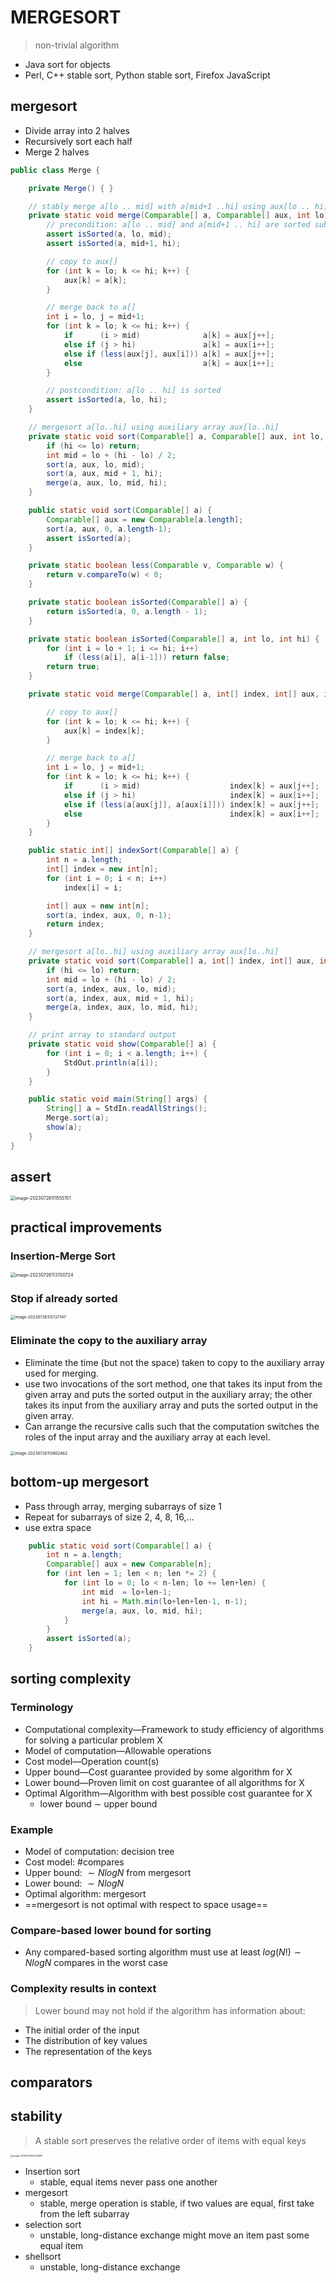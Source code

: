 # MERGESORT

> non-trivial algorithm

* Java sort for objects
* Perl, C++ stable sort, Python stable sort, Firefox JavaScript

## mergesort

* Divide array into 2 halves
* Recursively sort each half
* Merge 2 halves

```java
public class Merge {

    private Merge() { }

    // stably merge a[lo .. mid] with a[mid+1 ..hi] using aux[lo .. hi]
    private static void merge(Comparable[] a, Comparable[] aux, int lo, int mid, int hi) {
        // precondition: a[lo .. mid] and a[mid+1 .. hi] are sorted subarrays
        assert isSorted(a, lo, mid);
        assert isSorted(a, mid+1, hi);

        // copy to aux[]
        for (int k = lo; k <= hi; k++) {
            aux[k] = a[k];
        }

        // merge back to a[]
        int i = lo, j = mid+1;
        for (int k = lo; k <= hi; k++) {
            if      (i > mid)              a[k] = aux[j++];
            else if (j > hi)               a[k] = aux[i++];
            else if (less(aux[j], aux[i])) a[k] = aux[j++];
            else                           a[k] = aux[i++];
        }

        // postcondition: a[lo .. hi] is sorted
        assert isSorted(a, lo, hi);
    }

    // mergesort a[lo..hi] using auxiliary array aux[lo..hi]
    private static void sort(Comparable[] a, Comparable[] aux, int lo, int hi) {
        if (hi <= lo) return;
        int mid = lo + (hi - lo) / 2;
        sort(a, aux, lo, mid);
        sort(a, aux, mid + 1, hi);
        merge(a, aux, lo, mid, hi);
    }

    public static void sort(Comparable[] a) {
        Comparable[] aux = new Comparable[a.length];
        sort(a, aux, 0, a.length-1);
        assert isSorted(a);
    }

    private static boolean less(Comparable v, Comparable w) {
        return v.compareTo(w) < 0;
    }

    private static boolean isSorted(Comparable[] a) {
        return isSorted(a, 0, a.length - 1);
    }

    private static boolean isSorted(Comparable[] a, int lo, int hi) {
        for (int i = lo + 1; i <= hi; i++)
            if (less(a[i], a[i-1])) return false;
        return true;
    }

    private static void merge(Comparable[] a, int[] index, int[] aux, int lo, int mid, int hi) {

        // copy to aux[]
        for (int k = lo; k <= hi; k++) {
            aux[k] = index[k];
        }

        // merge back to a[]
        int i = lo, j = mid+1;
        for (int k = lo; k <= hi; k++) {
            if      (i > mid)                    index[k] = aux[j++];
            else if (j > hi)                     index[k] = aux[i++];
            else if (less(a[aux[j]], a[aux[i]])) index[k] = aux[j++];
            else                                 index[k] = aux[i++];
        }
    }

    public static int[] indexSort(Comparable[] a) {
        int n = a.length;
        int[] index = new int[n];
        for (int i = 0; i < n; i++)
            index[i] = i;

        int[] aux = new int[n];
        sort(a, index, aux, 0, n-1);
        return index;
    }

    // mergesort a[lo..hi] using auxiliary array aux[lo..hi]
    private static void sort(Comparable[] a, int[] index, int[] aux, int lo, int hi) {
        if (hi <= lo) return;
        int mid = lo + (hi - lo) / 2;
        sort(a, index, aux, lo, mid);
        sort(a, index, aux, mid + 1, hi);
        merge(a, index, aux, lo, mid, hi);
    }

    // print array to standard output
    private static void show(Comparable[] a) {
        for (int i = 0; i < a.length; i++) {
            StdOut.println(a[i]);
        }
    }

    public static void main(String[] args) {
        String[] a = StdIn.readAllStrings();
        Merge.sort(a);
        show(a);
    }
}
```

## assert

<img src="C:/Users/Lenovo/AppData/Roaming/Typora/typora-user-images/image-20230726111555151.png" alt="image-20230726111555151" style="zoom:50%;" />

## practical improvements

### Insertion-Merge Sort

<img src="C:/Users/Lenovo/AppData/Roaming/Typora/typora-user-images/image-20230726113700724.png" alt="image-20230726113700724" style="zoom:50%;" />

### Stop if already sorted

<img src="C:/Users/Lenovo/AppData/Roaming/Typora/typora-user-images/image-20230726113727147.png" alt="image-20230726113727147" style="zoom:45%;" />

### Eliminate the copy to the auxiliary array

* Eliminate the time (but not the space) taken to copy to the auxiliary array used for merging. 
* use two invocations of the sort method, one that takes its input from the given array and puts the sorted output in the auxiliary array; the other takes its input from the auxiliary array and puts the sorted output in the given array. 
* Can arrange the recursive calls such that the computation switches the roles of the input array and the auxiliary array at each level.

<img src="C:/Users/Lenovo/AppData/Roaming/Typora/typora-user-images/image-20230726113802462.png" alt="image-20230726113802462" style="zoom: 45%;" />

## bottom-up mergesort

* Pass through array, merging subarrays of size 1
* Repeat for subarrays of size 2, 4, 8, 16,…
* use extra space

```java
    public static void sort(Comparable[] a) {
        int n = a.length;
        Comparable[] aux = new Comparable[n];
        for (int len = 1; len < n; len *= 2) {
            for (int lo = 0; lo < n-len; lo += len+len) {
                int mid  = lo+len-1;
                int hi = Math.min(lo+len+len-1, n-1);
                merge(a, aux, lo, mid, hi);
            }
        }
        assert isSorted(a);
    }
```

## sorting complexity

### Terminology

* Computational complexity—Framework to study efficiency of algorithms for solving a particular problem X
* Model of computation—Allowable operations
* Cost model—Operation count(s)
* Upper bound—Cost guarantee provided by some algorithm for X
* Lower bound—Proven limit on cost guarantee  of all algorithms for X
* Optimal Algorithm—Algorithm with best possible cost guarantee for X
	* lower bound $\sim$ upper bound

### Example

* Model of computation: decision tree
* Cost model: #compares
* Upper bound: $\sim NlogN$ from mergesort
* Lower bound: $\sim NlogN$
* Optimal algorithm: mergesort
* ==mergesort is not optimal with respect to space usage==

### Compare-based lower bound for sorting

* Any compared-based sorting algorithm must use at least $log(N!)\sim NlogN$ compares in the worst case

### Complexity results in context

> Lower bound may not hold if the algorithm has information about:

* The initial order of the input
* The distribution of key values
* The representation of the keys

## comparators

## stability

> A stable sort preserves the relative order of items with equal keys

<img src="C:/Users/Lenovo/AppData/Roaming/Typora/typora-user-images/image-20230726122241488.png" alt="image-20230726122241488" style="zoom: 25%;" />

* Insertion sort
	* stable, equal items never pass one another
* mergesort
	* stable, merge operation is stable, if two values are equal, first take from the left subarray
* selection sort
	* unstable, long-distance exchange might move an item past some equal item
* shellsort
	* unstable, long-distance exchange